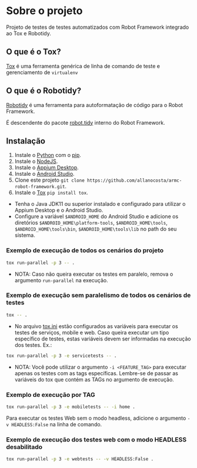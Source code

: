 # Sobre o projeto

Projeto de testes de testes automatizados com Robot Framework integrado ao Tox e Robotidy.

## O que é o Tox?

[Tox][WhatIsTox] é uma ferramenta genérica de linha de comando de teste e gerenciamento de ```virtualenv```

## O que é o Robotidy?

[Robotidy][RobotidyIntroduction] é uma ferramenta para autoformatação de código para o Robot Framework.

É descendente do pacote [robot.tidy][RobotidyRobotFramework] interno do Robot Framework.

## Instalação

1. Instale o [Python][Python] com o [pip][pip].
2. Instale o [NodeJS][NodeJS].
3. Instale o [Appium Desktop][AppiumDesktop].
4. Instale o [Android Studio][AndroidStudio].
5. Clone este projeto ```git clone https://github.com/allanocosta/armc-robot-framework.git```.
6. Instale o [Tox][ToxInstall] ```pip install tox```.

- Tenha o Java JDK11 ou superior instalado e configurado para utilizar o Appium Desktop e o Android Studio.
- Configure a variável `$ANDROID_HOME` do Android Studio e adicione os diretórios `$ANDROID_HOME\platform-tools`, `$ANDROID_HOME\tools`, `$ANDROID_HOME\tools\bin`, `$ANDROID_HOME\tools\lib` no path do seu sistema.

### Exemplo de execução de todos os cenários do projeto

```bash
tox run-parallel -p 3 -- .
```

- NOTA: Caso não queira executar os testes em paralelo, remova o argumento ```run-parallel``` na execução.

### Exemplo de execução sem paralelismo de todos os cenários de testes

```bash
tox -- .
```

- No arquivo [tox.ini][tox.ini] estão configurados as variáveis para executar os testes de serviços, mobile e web. Caso queira executar um tipo específico de testes, estas variáveis devem ser informadas na execução dos testes. Ex.:

```bash
tox run-parallel -p 3 -e servicetests -- .
```

- NOTA: Você pode utilizar o argumento ```-i <FEATURE_TAG>``` para executar apenas os testes com as tags específicas. Lembre-se de passar as variáveis do tox que contém as TAGs no argumento de execução.

### Exemplo de execução por TAG

```bash
tox run-parallel -p 3 -e mobiletests -- -i home .
```

Para executar os testes Web sem o modo headless, adicione o argumento ```-v HEADLESS:False``` na linha de comando.

### Exemplo de execução dos testes web com o modo HEADLESS desabilitado

```bash
tox run-parallel -p 3 -e webtests -- -v HEADLESS:False .
```

[WhatIsTox]: https://tox.wiki/en/latest/#what-is-tox
[RobotidyIntroduction]: https://robotidy.readthedocs.io/en/stable/#introduction
[RobotidyRobotFramework]: https://robotframework.org/robotframework/latest/RobotFrameworkUserGuide.html#tidy
[Python]: https://www.python.org/
[pip]: https://pip.pypa.io
[NodeJS]: https://nodejs.org/en/
[ToxInstall]: https://tox.wiki/en/latest/install.html
[AppiumDesktop]: https://appium.io/downloads.html
[AndroidStudio]: https://developer.android.com/studio
[tox.ini]: https://github.com/allanocosta/armc-robot-framework/blob/develop/tox.ini
